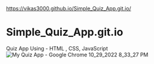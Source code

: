 https://vikas3000.github.io/Simple_Quiz_App.git.io/
# Simple_Quiz_App.git.io
Quiz App Using - HTML , CSS, JavaScript
![My Quiz App - Google Chrome 10_29_2022 8_33_27 PM](https://user-images.githubusercontent.com/104887360/198850147-f022b079-1308-465f-a2e1-66309ea38de8.png)
